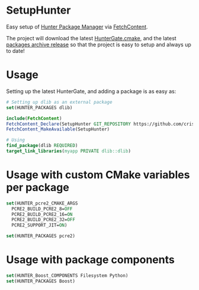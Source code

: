 # SetupHunter
Easy setup of [Hunter Package Manager](https://github.com/cpp-pm/hunter) via [FetchContent](https://cmake.org/cmake/help/latest/module/FetchContent.html).

The project will download the latest [HunterGate.cmake](https://github.com/cpp-pm/gate), and the latest [packages archive release](https://github.com/cpp-pm/hunter/releases/) so that the project is easy to setup and always up to date!

# Usage

Setting up the latest HunterGate, and adding a package is as easy as:

```cmake
# Setting up dlib as an external package
set(HUNTER_PACKAGES dlib)

include(FetchContent)
FetchContent_Declare(SetupHunter GIT_REPOSITORY https://github.com/cristianadam/SetupHunter.git)
FetchContent_MakeAvailable(SetupHunter)

# Using 
find_package(dlib REQUIRED)
target_link_libraries(myapp PRIVATE dlib::dlib)
```

# Usage with custom CMake variables per package
```cmake
set(HUNTER_pcre2_CMAKE_ARGS
  PCRE2_BUILD_PCRE2_8=OFF
  PCRE2_BUILD_PCRE2_16=ON
  PCRE2_BUILD_PCRE2_32=OFF
  PCRE2_SUPPORT_JIT=ON)

set(HUNTER_PACKAGES pcre2)
```

# Usage with package components
```cmake
set(HUNTER_Boost_COMPONENTS Filesystem Python)
set(HUNTER_PACKAGES Boost)
```
